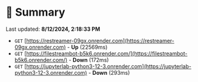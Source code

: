 # 📖 Summary
Last updated: **8/12/2024, 2:18:33 PM**

- `GET` [https://restreamer-09gx.onrender.com](https://restreamer-09gx.onrender.com) - **Up** (22569ms)
- `GET` [https://filestreambot-b5k6.onrender.com/](https://filestreambot-b5k6.onrender.com/) - **Down** (172ms)
- `GET` [https://jupyterlab-python3-12-3.onrender.com](https://jupyterlab-python3-12-3.onrender.com) - **Down** (293ms)
